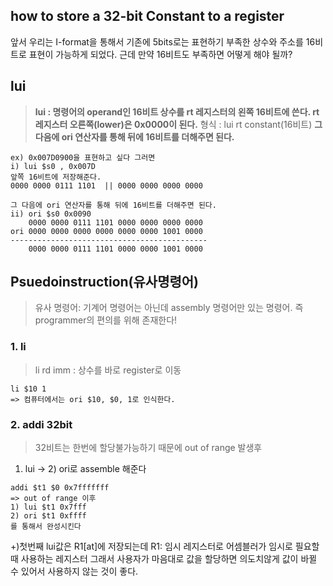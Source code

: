 ## how to store a 32-bit Constant to a register

앞서 우리는 I-format을 통해서 기존에 5bits로는 표현하기 부족한 상수와 주소를 16비트로 표현이 가능하게 되었다. 
근데 만약 16비트도 부족하면 어떻게 해야 될까? 

## lui
> **lui : 명령어의 operand인 16비트 상수를 rt 레지스터의 왼쪽 16비트에 쓴다. rt 레지스터 오른쪽(lower)은 0x0000이 된다.**
형식 : lui rt constant(16비트)
**그 다음에 ori 연산자를 통해 뒤에 16비트를 더해주면 된다.**

```
ex) 0x007D0900을 표현하고 싶다 그러면
i) lui $s0 , 0x007D
앞쪽 16비트에 저장해준다.
0000 0000 0111 1101  || 0000 0000 0000 0000 

그 다음에 ori 연산자를 통해 뒤에 16비트를 더해주면 된다.
ii) ori $s0 0x0090
	0000 0000 0111 1101 0000 0000 0000 0000
ori	0000 0000 0000 0000 0000 0000 1001 0000
--------------------------------------------
	0000 0000 0111 1101 0000 0000 1001 0000 
```

## Psuedoinstruction(유사명령어)
> 유사 명령어: 기계어 명령어는 아닌데  assembly 명령어만 있는 명령어. 즉 programmer의 편의를 위해 존재한다!

### 1. li
> li rd imm : 상수를 바로 register로 이동
```
li $10 1
=> 컴퓨터에서는 ori $10, $0, 1로 인식한다.
```

### 2. addi 32bit
> 32비트는 한번에 할당불가능하기 때문에 out of range 발생후
1) lui -> 2) ori로 assemble 해준다
```
addi $t1 $0 0x7fffffff
=> out of range 이후
1) lui $t1 0x7fff
2) ori $t1 0xffff
를 통해서 완성시킨다
```
+)첫번째 lui값은 R1[at]에 저장되는데
R1: 임시 레지스터로 어셈블러가 임시로 필요할 때 사용하는 레지스터
그래서 사용자가 마음대로 값을 할당하면 의도치않게 값이 바뀔 수 있어서 사용하지 않는 것이 좋다.

